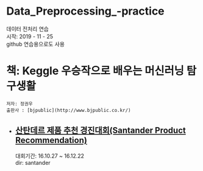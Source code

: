 # Data_Preprocessing_-practice
데이터 전처리 연습  
시작: 2019 - 11 - 25  
github 연습용으로도 사용

# 책: Keggle 우승작으로 배우는 머신러닝 탐구생활
    저자: 정권우
    출판사 : [bjpublic](http://www.bjpublic.co.kr/)

- ## [산탄데르 제품 추천 경진대회(Santander Product Recommendation)](https://www.kaggle.com/c/santander-product-recommendation/overview)  
    대회기간: 16.10.27 ~ 16.12.22  
    dir: santander  
    